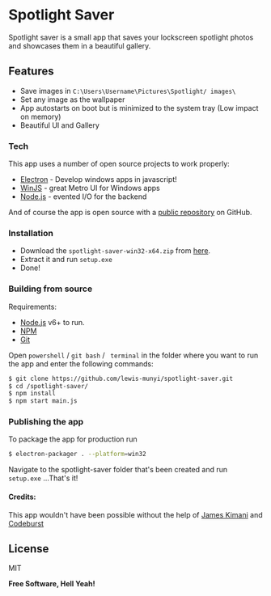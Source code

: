 # Spotlight Saver

Spotlight saver is a small app that saves your lockscreen spotlight photos and showcases them in a beautiful gallery.

## Features
  - Save images in ```C:\Users\Username\Pictures\Spotlight/ images\```
  - Set any image as the wallpaper
  - App autostarts on boot but is minimized to the system tray (Low impact on memory)
  - Beautiful UI and Gallery

### Tech

This app uses a number of open source projects to work properly:

* [Electron] - Develop windows apps in javascript!
* [WinJS] - great Metro UI for Windows apps
* [Node.js] - evented I/O for the backend

And of course the app is open source with a [public repository][spotlight] on GitHub.
### Installation 
* Download the ```spotlight-saver-win32-x64.zip``` from [here](https://github.com/lewis-munyi/spotlight-saver/releases).
* Extract it and run ```setup.exe```
* Done!

### Building from source

Requirements:
* [Node.js](https://nodejs.org/) v6+ to run.
* [NPM](https://www.npmjs.com/)
* [Git](https://git-scm.com/)

Open ```powershell``` / ```git bash``` / ``` terminal``` in the folder where you want to run the app and enter the following commands:

```sh
$ git clone https://github.com/lewis-munyi/spotlight-saver.git
$ cd /spotlight-saver/
$ npm install 
$ npm start main.js
```

### Publishing the app
To package the app for production run

```sh
$ electron-packager . --platform=win32
```
Navigate to the spotlight-saver folder that's been created and run ``` setup.exe``` ...That's it!

#### Credits:
This app wouldn't have been possible without the help of [James Kimani](https://codeburst.io/@JamzyKimani) and [Codeburst](https://codeburst.io)

License
----

MIT


**Free Software, Hell Yeah!**

[//]: # (These are reference links used in the body of this note and get stripped out when the markdown processor does its job. There is no need to format nicely because it shouldn't be seen. Thanks SO - http://stackoverflow.com/questions/4823468/store-comments-in-markdown-syntax)


   [spotlight]: <https://github.com/lewis-munyi/spotlight-saver>
   [Node.js]: <http://nodejs.org>
   [Electron]: <http://angularjs.org>
   [WinJS]: <http://gulpjs.com>
